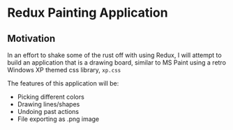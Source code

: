 # Redux Painting Application

## Motivation

In an effort to shake some of the rust off with using Redux, I will attempt to build an application
that is a drawing board, similar to MS Paint using a retro Windows XP themed css library,
`xp.css`

The features of this application will be:

- Picking different colors
- Drawing lines/shapes
- Undoing past actions
- File exporting as .png image
